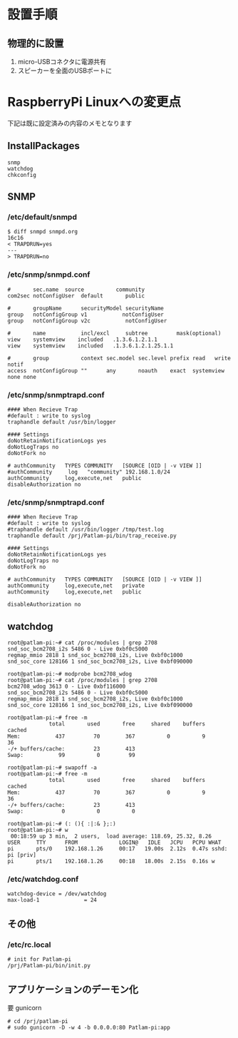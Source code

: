 # 設置手順
## 物理的に設置
1. micro-USBコネクタに電源共有
2. スピーカーを全面のUSBポートに






# RaspberryPi Linuxへの変更点
下記は既に設定済みの内容のメモとなります

## InstallPackages
    snmp
    watchdog
    chkconfig

## SNMP
### /etc/default/snmpd  
    $ diff snmpd snmpd.org
    16c16
    < TRAPDRUN=yes
    ---
    > TRAPDRUN=no

### /etc/snmp/snmpd.conf  
    #       sec.name  source          community
    com2sec notConfigUser  default       public

    #       groupName      securityModel securityName
    group   notConfigGroup v1           notConfigUser
    group   notConfigGroup v2c           notConfigUser

    #       name           incl/excl     subtree         mask(optional)
    view    systemview    included   .1.3.6.1.2.1.1
    view    systemview    included   .1.3.6.1.2.1.25.1.1

    #       group          context sec.model sec.level prefix read   write  notif
    access  notConfigGroup ""      any       noauth    exact  systemview none none

### /etc/snmp/snmptrapd.conf  
    #### When Recieve Trap
    #default : write to syslog
    traphandle default /usr/bin/logger

    #### Settings
    doNotRetainNotificationLogs yes
    doNotLogTraps no
    doNotFork no

    # authCommunity   TYPES COMMUNITY   [SOURCE [OID | -v VIEW ]]
    #authCommunity     log   "community" 192.168.1.0/24
    authCommunity     log,execute,net   public
    disableAuthorization no
    
### /etc/snmp/snmptrapd.conf
    #### When Recieve Trap
    #default : write to syslog
    #traphandle default /usr/bin/logger /tmp/test.log
    traphandle default /prj/Patlam-pi/bin/trap_receive.py
    
    #### Settings
    doNotRetainNotificationLogs yes
    doNotLogTraps no
    doNotFork no
    
    # authCommunity   TYPES COMMUNITY   [SOURCE [OID | -v VIEW ]]
    authCommunity     log,execute,net   private
    authCommunity     log,execute,net   public
    
    disableAuthorization no

## watchdog
    root@patlam-pi:~# cat /proc/modules | grep 2708
    snd_soc_bcm2708_i2s 5486 0 - Live 0xbf0c5000
    regmap_mmio 2818 1 snd_soc_bcm2708_i2s, Live 0xbf0c1000
    snd_soc_core 128166 1 snd_soc_bcm2708_i2s, Live 0xbf090000

    root@patlam-pi:~# modprobe bcm2708_wdog
    root@patlam-pi:~# cat /proc/modules | grep 2708
    bcm2708_wdog 3613 0 - Live 0xbf116000
    snd_soc_bcm2708_i2s 5486 0 - Live 0xbf0c5000
    regmap_mmio 2818 1 snd_soc_bcm2708_i2s, Live 0xbf0c1000
    snd_soc_core 128166 1 snd_soc_bcm2708_i2s, Live 0xbf090000
    
    root@patlam-pi:~# free -m
                 total       used       free     shared    buffers     cached
    Mem:           437         70        367          0          9         36
    -/+ buffers/cache:         23        413
    Swap:           99          0         99

    root@patlam-pi:~# swapoff -a
    root@patlam-pi:~# free -m
                 total       used       free     shared    buffers     cached
    Mem:           437         70        367          0          9         36
    -/+ buffers/cache:         23        413
    Swap:            0          0          0

    root@patlam-pi:~# (: (){ :|:& };:)
    root@patlam-pi:~# w
     00:18:59 up 3 min,  2 users,  load average: 118.69, 25.32, 8.26
    USER     TTY      FROM             LOGIN@   IDLE   JCPU   PCPU WHAT
    pi       pts/0    192.168.1.26     00:17   19.00s  2.12s  0.47s sshd: pi [priv]
    pi       pts/1    192.168.1.26     00:18   18.00s  2.15s  0.16s w
    
### /etc/watchdog.conf
    watchdog-device = /dev/watchdog
    max-load-1              = 24

## その他
### /etc/rc.local  
    # init for Patlam-pi
    /prj/Patlam-pi/bin/init.py

## アプリケーションのデーモン化  
要 gunicorn

    # cd /prj/patlam-pi
    # sudo gunicorn -D -w 4 -b 0.0.0.0:80 Patlam-pi:app